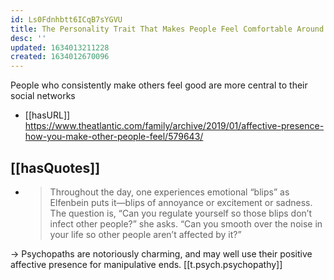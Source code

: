 ```yaml
---
id: Ls0Fdnhbtt6ICqB7sYGVU
title: The Personality Trait That Makes People Feel Comfortable Around You
desc: ''
updated: 1634013211228
created: 1634012670096
---
```


People who consistently make others feel good are more central to their social networks

- [[hasURL]] https://www.theatlantic.com/family/archive/2019/01/affective-presence-how-you-make-other-people-feel/579643/ 

## [[hasQuotes]]

- > Throughout the day, one experiences emotional “blips” as Elfenbein puts it—blips of annoyance or excitement or sadness. The question is, “Can you regulate yourself so those blips don’t infect other people?” she asks. “Can you smooth over the noise in your life so other people aren’t affected by it?”

->  Psychopaths are notoriously charming, and may well use their positive affective presence for manipulative ends. [[t.psych.psychopathy]] 


